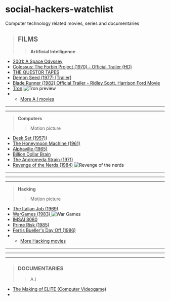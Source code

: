 # social-hackers-watchlist
Computer technology related movies, series and documentaries

> ## FILMS
> 
>> **Artificial Intelligence** 
- [2001: A Space Odyssey](https://www.youtube.com/watch?v=m4WYPVipZpQ&list=PLawr1rgf_CvSiNsWPbLOOrMKbcZRHJud7)
- [Colossus: The Forbin Project (1970) - Official Trailer (HD)](https://www.youtube.com/watch?v=kyOEwiQhzMI)
-  [THE QUESTOR TAPES](https://www.youtube.com/watch?v=Oy9XCtAkNEM&list=PLQqiaRaQWB8Qq_VI6mSrmtRiOW5jx-ry-)
-  [Demon Seed (1977) [Trailer]](https://www.youtube.com/watch?v=b4jWyyhyxSg)
-  [Blade Runner (1982) Official Trailer - Ridley Scott, Harrison Ford Movie](https://www.youtube.com/watch?v=eogpIG53Cis)
-  [Tron](https://www.youtube.com/watch?v=Sctu7IU1OBY)
  ![Tron preview](Tron_poster.jpg)
  - - [More A.I movies](https://en.wikipedia.org/wiki/List_of_films_about_computers)
  ---
  ---
> **Computers**
>
>> Motion picture
-  [Desk Set (1957)](https://www.youtube.com/results?search_query=desk+set+(1957)))
-  [The Honeymoon Machine (1961)](https://www.youtube.com/results?search_query=alphaville+(1965))
-  [Alphaville (1965)]()
-  [Billion Dollar Brain ](https://www.youtube.com/results?search_query=billion+dollar+brain)
-  [The Andromeda Strain (1971)](https://www.youtube.com/results?search_query=the+andromeda+strain+(1971)+trailer)
-  [Revenge of the Nerds (1984)](https://www.youtube.com/results?search_query=revenge+of+the+nerds+(1984))
  ![Revenge of the nerds](847aaca2f00b50a61ae06ecd1ee223077afe87fe.jpg)
  ---
  ---
  ---
  >**Hacking**
  >
>>Motion picture
-  [The Italian Job (1969)](https://www.youtube.com/results?search_query=The+Italian+Job+(1969))
-  [WarGames (1983) ](https://www.youtube.com/results?search_query=wargames+(1983)+trailer)
  ![War Games](220px-Wargames.jpg)
- [IMSAI 8080](https://www.youtube.com/results?search_query=IMSAI+8080+)
-  [Prime Risk (1985)](https://www.youtube.com/results?search_query=Prime+Risk+(1985))
-  [Ferris Bueller's Day Off (1986)](https://www.youtube.com/results?search_query=Ferris+Bueller%27s+Day+Off+(1986))
- - [More Hacking movies](https://en.wikipedia.org/wiki/List_of_films_about_computers)

---
---
---
> ### DOCUMENTARIES
>> A.I
- [ The Making of ELITE (Computer Videogame) ](https://www.youtube.com/watch?v=GpWoF5uVgbA)
- 
